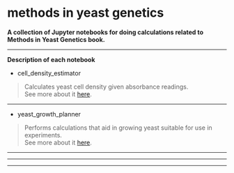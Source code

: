 methods in yeast genetics
========================

**A collection of Jupyter notebooks for doing calculations related to Methods in Yeast Genetics book.**

---
**Description of each notebook**


- cell_density_estimator  

> Calculates yeast cell density given absorbance readings.  
See more about it [here](https://github.com/fomightez/methods_in_yeast_genetics/tree/master/cell_density_estimator).



---

- yeast_growth_planner  

> Performs calculations that aid in growing yeast suitable for use in experiments.  
See more about it [here](https://github.com/fomightez/methods_in_yeast_genetics/tree/master/yeast_growth_planner).

 ----------------------------------------------------------------------
 ----------------------------------------------------------------------
 ----------------------------------------------------------------------
